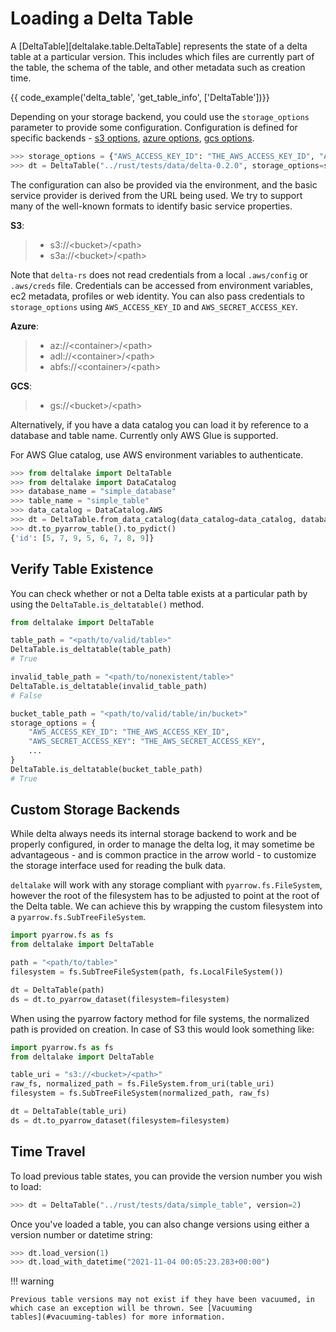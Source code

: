 # Loading a Delta Table

A [DeltaTable][deltalake.table.DeltaTable] represents the state of a
delta table at a particular version. This includes which files are
currently part of the table, the schema of the table, and other metadata
such as creation time.

{{ code_example('delta_table', 'get_table_info', ['DeltaTable'])}}

Depending on your storage backend, you could use the `storage_options`
parameter to provide some configuration. Configuration is defined for
specific backends - [s3
options](https://docs.rs/object_store/latest/object_store/aws/enum.AmazonS3ConfigKey.html#variants),
[azure
options](https://docs.rs/object_store/latest/object_store/azure/enum.AzureConfigKey.html#variants),
[gcs
options](https://docs.rs/object_store/latest/object_store/gcp/enum.GoogleConfigKey.html#variants).

```python
>>> storage_options = {"AWS_ACCESS_KEY_ID": "THE_AWS_ACCESS_KEY_ID", "AWS_SECRET_ACCESS_KEY":"THE_AWS_SECRET_ACCESS_KEY"}
>>> dt = DeltaTable("../rust/tests/data/delta-0.2.0", storage_options=storage_options)
```

The configuration can also be provided via the environment, and the
basic service provider is derived from the URL being used. We try to
support many of the well-known formats to identify basic service
properties.

**S3**:

> - s3://\<bucket\>/\<path\>
> - s3a://\<bucket\>/\<path\>

Note that `delta-rs` does not read credentials from a local `.aws/config` or `.aws/creds` file. Credentials can be accessed from environment variables, ec2 metadata, profiles or web identity. You can also pass credentials to `storage_options` using `AWS_ACCESS_KEY_ID` and `AWS_SECRET_ACCESS_KEY`.

**Azure**:

> - az://\<container\>/\<path\>
> - adl://\<container\>/\<path\>
> - abfs://\<container\>/\<path\>

**GCS**:

> - gs://\<bucket\>/\<path\>

Alternatively, if you have a data catalog you can load it by reference
to a database and table name. Currently only AWS Glue is supported.

For AWS Glue catalog, use AWS environment variables to authenticate.

```python
>>> from deltalake import DeltaTable
>>> from deltalake import DataCatalog
>>> database_name = "simple_database"
>>> table_name = "simple_table"
>>> data_catalog = DataCatalog.AWS
>>> dt = DeltaTable.from_data_catalog(data_catalog=data_catalog, database_name=database_name, table_name=table_name)
>>> dt.to_pyarrow_table().to_pydict()
{'id': [5, 7, 9, 5, 6, 7, 8, 9]}
```

## Verify Table Existence

You can check whether or not a Delta table exists at a particular path by using
the `DeltaTable.is_deltatable()` method.

```python
from deltalake import DeltaTable

table_path = "<path/to/valid/table>"
DeltaTable.is_deltatable(table_path)
# True

invalid_table_path = "<path/to/nonexistent/table>"
DeltaTable.is_deltatable(invalid_table_path)
# False

bucket_table_path = "<path/to/valid/table/in/bucket>"
storage_options = {
    "AWS_ACCESS_KEY_ID": "THE_AWS_ACCESS_KEY_ID",
    "AWS_SECRET_ACCESS_KEY": "THE_AWS_SECRET_ACCESS_KEY",
    ...
}
DeltaTable.is_deltatable(bucket_table_path)
# True
```


## Custom Storage Backends

While delta always needs its internal storage backend to work and be
properly configured, in order to manage the delta log, it may sometime
be advantageous - and is common practice in the arrow world - to
customize the storage interface used for reading the bulk data.

`deltalake` will work with any storage compliant with `pyarrow.fs.FileSystem`, however the root of the filesystem has to be adjusted to point at the root of the Delta table. We can achieve this by wrapping the custom filesystem into a `pyarrow.fs.SubTreeFileSystem`.

```python
import pyarrow.fs as fs
from deltalake import DeltaTable

path = "<path/to/table>"
filesystem = fs.SubTreeFileSystem(path, fs.LocalFileSystem())

dt = DeltaTable(path)
ds = dt.to_pyarrow_dataset(filesystem=filesystem)
```

When using the pyarrow factory method for file systems, the normalized
path is provided on creation. In case of S3 this would look something
like:

```python
import pyarrow.fs as fs
from deltalake import DeltaTable

table_uri = "s3://<bucket>/<path>"
raw_fs, normalized_path = fs.FileSystem.from_uri(table_uri)
filesystem = fs.SubTreeFileSystem(normalized_path, raw_fs)

dt = DeltaTable(table_uri)
ds = dt.to_pyarrow_dataset(filesystem=filesystem)
```

## Time Travel

To load previous table states, you can provide the version number you
wish to load:

```python
>>> dt = DeltaTable("../rust/tests/data/simple_table", version=2)
```

Once you\'ve loaded a table, you can also change versions using either a
version number or datetime string:

```python
>>> dt.load_version(1)
>>> dt.load_with_datetime("2021-11-04 00:05:23.283+00:00")
```

!!! warning

    Previous table versions may not exist if they have been vacuumed, in
    which case an exception will be thrown. See [Vacuuming
    tables](#vacuuming-tables) for more information.
